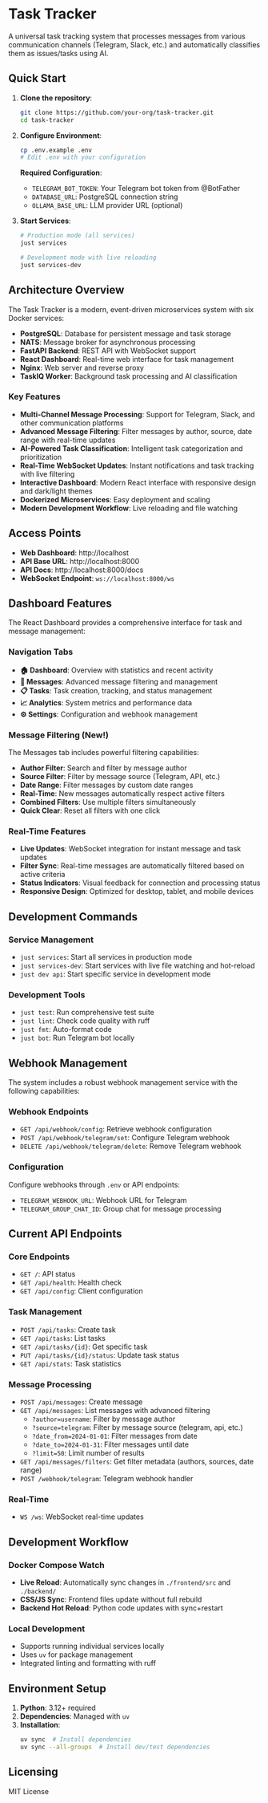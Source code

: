 # Task Tracker

A universal task tracking system that processes messages from various communication channels (Telegram, Slack, etc.) and automatically classifies them as issues/tasks using AI.

## Quick Start

1. **Clone the repository**:
   ```bash
   git clone https://github.com/your-org/task-tracker.git
   cd task-tracker
   ```

2. **Configure Environment**:
   ```bash
   cp .env.example .env
   # Edit .env with your configuration
   ```
   **Required Configuration**:
   - `TELEGRAM_BOT_TOKEN`: Your Telegram bot token from @BotFather
   - `DATABASE_URL`: PostgreSQL connection string
   - `OLLAMA_BASE_URL`: LLM provider URL (optional)

3. **Start Services**:
   ```bash
   # Production mode (all services)
   just services

   # Development mode with live reloading
   just services-dev
   ```

## Architecture Overview

The Task Tracker is a modern, event-driven microservices system with six Docker services:

- **PostgreSQL**: Database for persistent message and task storage
- **NATS**: Message broker for asynchronous processing
- **FastAPI Backend**: REST API with WebSocket support
- **React Dashboard**: Real-time web interface for task management
- **Nginx**: Web server and reverse proxy
- **TaskIQ Worker**: Background task processing and AI classification

### Key Features

- **Multi-Channel Message Processing**: Support for Telegram, Slack, and other communication platforms
- **Advanced Message Filtering**: Filter messages by author, source, date range with real-time updates
- **AI-Powered Task Classification**: Intelligent task categorization and prioritization
- **Real-Time WebSocket Updates**: Instant notifications and task tracking with live filtering
- **Interactive Dashboard**: Modern React interface with responsive design and dark/light themes
- **Dockerized Microservices**: Easy deployment and scaling
- **Modern Development Workflow**: Live reloading and file watching

## Access Points

- **Web Dashboard**: http://localhost
- **API Base URL**: http://localhost:8000
- **API Docs**: http://localhost:8000/docs
- **WebSocket Endpoint**: `ws://localhost:8000/ws`

## Dashboard Features

The React Dashboard provides a comprehensive interface for task and message management:

### Navigation Tabs
- **🏠 Dashboard**: Overview with statistics and recent activity
- **💬 Messages**: Advanced message filtering and management
- **📋 Tasks**: Task creation, tracking, and status management
- **📈 Analytics**: System metrics and performance data
- **⚙️ Settings**: Configuration and webhook management

### Message Filtering (New!)
The Messages tab includes powerful filtering capabilities:
- **Author Filter**: Search and filter by message author
- **Source Filter**: Filter by message source (Telegram, API, etc.)
- **Date Range**: Filter messages by custom date ranges
- **Real-Time**: New messages automatically respect active filters
- **Combined Filters**: Use multiple filters simultaneously
- **Quick Clear**: Reset all filters with one click

### Real-Time Features
- **Live Updates**: WebSocket integration for instant message and task updates
- **Filter Sync**: Real-time messages are automatically filtered based on active criteria
- **Status Indicators**: Visual feedback for connection and processing status
- **Responsive Design**: Optimized for desktop, tablet, and mobile devices

## Development Commands

### Service Management
- `just services`: Start all services in production mode
- `just services-dev`: Start services with live file watching and hot-reload
- `just dev api`: Start specific service in development mode

### Development Tools
- `just test`: Run comprehensive test suite
- `just lint`: Check code quality with ruff
- `just fmt`: Auto-format code
- `just bot`: Run Telegram bot locally

## Webhook Management

The system includes a robust webhook management service with the following capabilities:

### Webhook Endpoints
- `GET /api/webhook/config`: Retrieve webhook configuration
- `POST /api/webhook/telegram/set`: Configure Telegram webhook
- `DELETE /api/webhook/telegram/delete`: Remove Telegram webhook

### Configuration
Configure webhooks through `.env` or API endpoints:
- `TELEGRAM_WEBHOOK_URL`: Webhook URL for Telegram
- `TELEGRAM_GROUP_CHAT_ID`: Group chat for message processing

## Current API Endpoints

### Core Endpoints
- `GET /`: API status
- `GET /api/health`: Health check
- `GET /api/config`: Client configuration

### Task Management
- `POST /api/tasks`: Create task
- `GET /api/tasks`: List tasks
- `GET /api/tasks/{id}`: Get specific task
- `PUT /api/tasks/{id}/status`: Update task status
- `GET /api/stats`: Task statistics

### Message Processing
- `POST /api/messages`: Create message
- `GET /api/messages`: List messages with advanced filtering
  - `?author=username`: Filter by message author
  - `?source=telegram`: Filter by message source (telegram, api, etc.)
  - `?date_from=2024-01-01`: Filter messages from date
  - `?date_to=2024-01-31`: Filter messages until date
  - `?limit=50`: Limit number of results
- `GET /api/messages/filters`: Get filter metadata (authors, sources, date range)
- `POST /webhook/telegram`: Telegram webhook handler

### Real-Time
- `WS /ws`: WebSocket real-time updates

## Development Workflow

### Docker Compose Watch
- **Live Reload**: Automatically sync changes in `./frontend/src` and `./backend/`
- **CSS/JS Sync**: Frontend files update without full rebuild
- **Backend Hot Reload**: Python code updates with sync+restart

### Local Development
- Supports running individual services locally
- Uses `uv` for package management
- Integrated linting and formatting with ruff

## Environment Setup

1. **Python**: 3.12+ required
2. **Dependencies**: Managed with `uv`
3. **Installation**:
   ```bash
   uv sync  # Install dependencies
   uv sync --all-groups  # Install dev/test dependencies
   ```

## Licensing

MIT License
